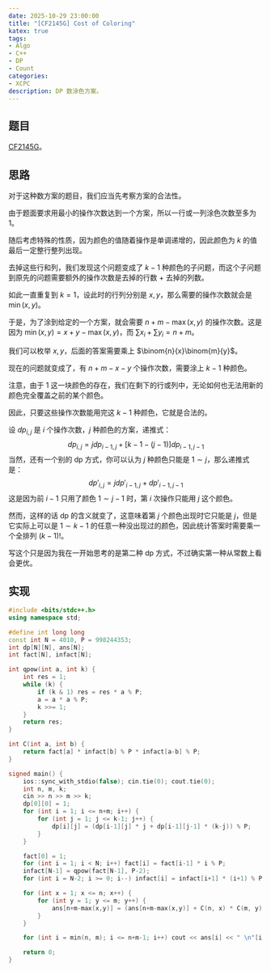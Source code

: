 ```yaml
---
date: 2025-10-29 23:00:00
title: "[CF2145G] Cost of Coloring"
katex: true
tags:
- Algo
- C++
- DP
- Count
categories:
- XCPC
description: DP 数涂色方案。
---
```


## 题目

[CF2145G](https://codeforces.com/contest/2145/problem/G)。

## 思路

对于这种数方案的题目，我们应当先考察方案的合法性。

由于题面要求用最小的操作次数达到一个方案，所以一行或一列涂色次数至多为 $1$。

随后考虑特殊的性质，因为颜色的值随着操作是单调递增的，因此颜色为 $k$ 的值最后一定整行整列出现。

去掉这些行和列，我们发现这个问题变成了 $k-1$ 种颜色的子问题，而这个子问题到原先的问题需要额外的操作次数是去掉的行数 + 去掉的列数。

如此一直重复到 $k=1$，设此时的行列分别是 $x,y$，那么需要的操作次数就会是 $\min(x,y)$。

于是，为了涂到给定的一个方案，就会需要 $n+m-\max(x,y)$ 的操作次数。这是因为 $\min(x,y)=x+y-\max(x,y)$，而 $\sum x_i+\sum y_i=n+m$。

我们可以枚举 $x,y$，后面的答案需要乘上 $\binom{n}{x}\binom{m}{y}$。

现在的问题就变成了，有 $n+m-x-y$ 个操作次数，需要涂上 $k-1$ 种颜色。

注意，由于 $1$ 这一块颜色的存在，我们在剩下的行或列中，无论如何也无法用新的颜色完全覆盖之前的某个颜色。

因此，只要这些操作次数能用完这 $k-1$ 种颜色，它就是合法的。

设 $dp_{i,j}$ 是 $i$ 个操作次数，$j$ 种颜色的方案，递推式：
$$
dp_{i,j}=jdp_{i-1,j}+[k-1-(j-1)]dp_{i-1,j-1}
$$
当然，还有一个别的 dp 方式，你可以认为 $j$ 种颜色只能是 $1\sim j$，那么递推式是：
$$
dp'_{i,j}=jdp'_{i-1,j}+dp'_{i-1,j-1}
$$
这是因为前 $i-1$ 只用了颜色 $1\sim j-1$ 时，第 $i$ 次操作只能用 $j$ 这个颜色。

然而，这样的话 dp 的含义就变了，这意味着第 $j$ 个颜色出现时它只能是 $j$，但是它实际上可以是 $1\sim k-1$ 的任意一种没出现过的颜色，因此统计答案时需要乘一个全排列 $(k-1)!$。

写这个只是因为我在一开始思考的是第二种 dp 方式，不过确实第一种从常数上看会更优。

## 实现

```cpp
#include <bits/stdc++.h>
using namespace std;

#define int long long
const int N = 4010, P = 998244353;
int dp[N][N], ans[N];
int fact[N], infact[N];

int qpow(int a, int k) {
    int res = 1;
    while (k) {
        if (k & 1) res = res * a % P;
        a = a * a % P;
        k >>= 1;
    }
    return res;
}

int C(int a, int b) {
    return fact[a] * infact[b] % P * infact[a-b] % P;
}

signed main() {
    ios::sync_with_stdio(false); cin.tie(0); cout.tie(0);
    int n, m, k;
    cin >> n >> m >> k;
    dp[0][0] = 1;
    for (int i = 1; i <= n+m; i++) {
        for (int j = 1; j <= k-1; j++) {
            dp[i][j] = (dp[i-1][j] * j + dp[i-1][j-1] * (k-j)) % P;
        }
    }

    fact[0] = 1;
    for (int i = 1; i < N; i++) fact[i] = fact[i-1] * i % P;
    infact[N-1] = qpow(fact[N-1], P-2);
    for (int i = N-2; i >= 0; i--) infact[i] = infact[i+1] * (i+1) % P;

    for (int x = 1; x <= n; x++) {
        for (int y = 1; y <= m; y++) {
            ans[n+m-max(x,y)] = (ans[n+m-max(x,y)] + C(n, x) * C(m, y) % P * dp[n+m-x-y][k-1]) % P;
        }
    }

    for (int i = min(n, m); i <= n+m-1; i++) cout << ans[i] << " \n"[i == n+m-1];

    return 0;
}
```

